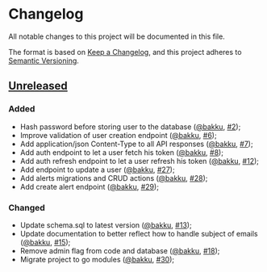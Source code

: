 # Changelog
All notable changes to this project will be documented in this file.

The format is based on [Keep a Changelog](https://keepachangelog.com/en/1.0.0/),
and this project adheres to [Semantic Versioning](https://semver.org/spec/v2.0.0.html).

## [Unreleased]
### Added
- Hash password before storing user to the database ([@bakku](https://github.com/bakku), [#2](https://github.com/bakku/easyalert/pull/2));
- Improve validation of user creation endpoint ([@bakku](https://github.com/bakku), [#6](https://github.com/bakku/easyalert/pull/6));
- Add application/json Content-Type to all API responses ([@bakku](https://github.com/bakku), [#7](https://github.com/bakku/easyalert/pull/7));
- Add auth endpoint to let a user fetch his token ([@bakku](https://github.com/bakku), [#8](https://github.com/bakku/easyalert/pull/8));
- Add auth refresh endpoint to let a user refresh his token ([@bakku](https://github.com/bakku), [#12](https://github.com/bakku/easyalert/pull/12));
- Add endpoint to update a user ([@bakku](https://github.com/bakku), [#27](https://github.com/bakku/easyalert/pull/27));
- Add alerts migrations and CRUD actions ([@bakku](https://github.com/bakku), [#28](https://github.com/bakku/easyalert/pull/28));
- Add create alert endpoint ([@bakku](https://github.com/bakku), [#29](https://github.com/bakku/easyalert/pull/29));

### Changed
- Update schema.sql to latest version ([@bakku](https://github.com/bakku), [#13](https://github.com/bakku/easyalert/pull/13));
- Update documentation to better reflect how to handle subject of emails ([@bakku](https://github.com/bakku), [#15](https://github.com/bakku/easyalert/pull/15));
- Remove admin flag from code and database ([@bakku](https://github.com/bakku), [#18](https://github.com/bakku/easyalert/pull/18));
- Migrate project to go modules ([@bakku](https://github.com/bakku), [#30](https://github.com/bakku/easyalert/pull/30));

[Unreleased]: https://github.com/bakku/easyalert/compare/b6283ea...HEAD
